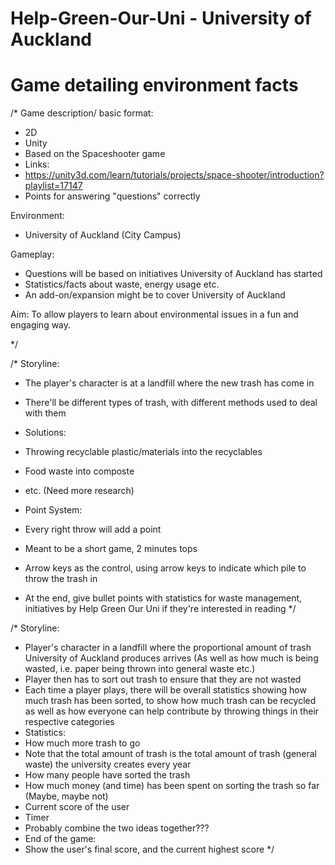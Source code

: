 # Help-Green-Our-Uni - University of Auckland
# Game detailing environment facts
/*
Game description/ basic format:
- 2D
- Unity
 - Based on the Spaceshooter game
 - Links:
  - https://unity3d.com/learn/tutorials/projects/space-shooter/introduction?playlist=17147
- Points for answering "questions" correctly

Environment:
- University of Auckland (City Campus)

Gameplay:
- Questions will be based on initiatives University of Auckland has started
- Statistics/facts about waste, energy usage etc.
 - An add-on/expansion might be to cover University of Auckland

Aim: To allow players to learn about environmental issues in a fun and engaging way.

*/

/*
Storyline:
- The player's character is at a landfill where the new trash has come in 
- There'll be different types of trash, with different methods used to deal with them
- Solutions:
 - Throwing recyclable plastic/materials into the recyclables
 - Food waste into composte
 - etc. (Need more research)

- Point System:
 - Every right throw will add a point

- Meant to be a short game, 2 minutes tops
- Arrow keys as the control, using arrow keys to indicate which pile to throw the trash in 
- At the end, give bullet points with statistics for waste management, initiatives by Help Green Our Uni if they're interested in reading
*/

/*
Storyline:
- Player's character in a landfill where the proportional amount of trash University of Auckland produces arrives (As well as how much is being wasted, i.e. paper being thrown into general waste etc.)
- Player then has to sort out trash to ensure that they are not wasted
- Each time a player plays, there will be overall statistics showing how much trash has been sorted, to show how much trash can be recycled as well as how everyone can help contribute by throwing things in their respective categories
 - Statistics: 
  - How much more trash to go
   - Note that the total amount of trash is the total amount of trash (general waste) the university creates every year
  - How many people have sorted the trash
  - How much money (and time) has been spent on sorting the trash so far (Maybe, maybe not)
  - Current score of the user
  - Timer
- Probably combine the two ideas together???
- End of the game:
 - Show the user's final score, and the current highest score
*/
